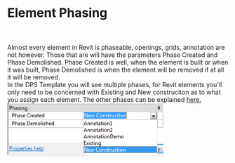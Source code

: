 # Element Phasing
<br>
<br>
Almost every element in Revit is phaseable, openings, grids, annotation are not however. Those that are will have the parameters Phase Created and Phase Demolished. Phase Created is well, when the element is built or when it was built, Phase Demolished is when the element will be removed if at all it will be removed.  
<br>
In the DPS Template you will see multiple phases, for Revit elements you'll only need to be concerned with Existing and New construciton as to what you assign each element. The other phases can be explained <a href="/06_Phasing/6-3_annotationphasing.md">here.</a>
<br>
<img src="images/6/PhaseCreated.png">
